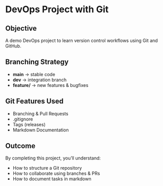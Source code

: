 
# DevOps Project with Git

## Objective
A demo DevOps project to learn version control workflows using Git and GitHub.

## Branching Strategy
- **main** → stable code
- **dev** → integration branch
- **feature/** → new features & bugfixes

## Git Features Used
- Branching & Pull Requests
- .gitignore
- Tags (releases)
- Markdown Documentation

## Outcome
By completing this project, you’ll understand:
- How to structure a Git repository
- How to collaborate using branches & PRs
- How to document tasks in markdown

